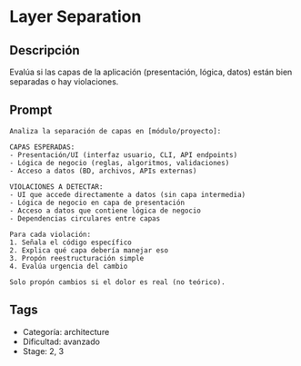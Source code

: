 # Layer Separation

## Descripción
Evalúa si las capas de la aplicación (presentación, lógica, datos) están bien separadas o hay violaciones.

## Prompt
```
Analiza la separación de capas en [módulo/proyecto]:

CAPAS ESPERADAS:
- Presentación/UI (interfaz usuario, CLI, API endpoints)
- Lógica de negocio (reglas, algoritmos, validaciones)
- Acceso a datos (BD, archivos, APIs externas)

VIOLACIONES A DETECTAR:
- UI que accede directamente a datos (sin capa intermedia)
- Lógica de negocio en capa de presentación
- Acceso a datos que contiene lógica de negocio
- Dependencias circulares entre capas

Para cada violación:
1. Señala el código específico
2. Explica qué capa debería manejar eso
3. Propón reestructuración simple
4. Evalúa urgencia del cambio

Solo propón cambios si el dolor es real (no teórico).
```

## Tags
- Categoría: architecture
- Dificultad: avanzado
- Stage: 2, 3
